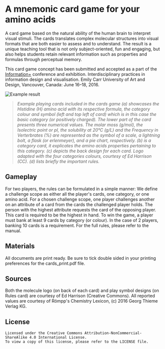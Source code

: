 # A mnemonic card game for your amino acids
A card game based on the natural ability of the human brain to interpret visual stimuli. The cards translates complex molecular structures into visual formats that are both easier to assess and to understand. The result is a unique teaching tool that is not only subject-oriented, fun and engaging, but also helps students retain relevant information such as properties and formulas through perceptual memory.

This card game concept has been submitted and accepted as a part of the [Information+](http://informationplusconference.com/) conference and exhibition. Interdisciplinary practices in information design and visualisation. Emily Carr University of Art and Design, Vancouver, Canada: June 16–18, 2016.

![Example result](https://2.bp.blogspot.com/-cQwFUaPxEwE/V-XJ45xWZ1I/AAAAAAAAICw/-sbQ56iVRI0H__qs00XakPguoQsG2QG2wCLcB/s1600/fig_github.jpg "Amino Acids card game")

>*Example playing cards included in the cards game (a) showcases the Histidine (H) amino acid with its respective formula, the category colour and symbol (left and top left of card) which is in this case the basic category (or positively charged). The lower part of the card presents three numerical values. The molar moss (g/mol), the Isolectric point or pI, the solubility at 20°C (g/L) and the Frequency in Verterbrates (%) are represented as the symbol of a scale, a lightning bolt, a flask (or erlenmeyer), and a pie chart, respectively. (b) is a category card, it explicates the amino acids properties pertaining to this category. (c) depicts the back design for each card. Logo adapted with the four categories colours, courtesy of Ed Harrison (CC). (d) lists briefly the important rules.*

## Gameplay
For two players, the rules can be formulated in a simple manner:
We define a challenge scope as either all the player's cards, one category, or one amino acid.
For a chosen challenge scope, one player challenges another on an attribute of a card from the cards the challenged player holds. The person with the highest attribute requests the card of the opposing player. This card is required to be the highest in hand. To win the game, a player must bank at least 9 cards by category (or colour). In the case of 2 players, banking 10 cards is a requirement. For the full rules, please refer to the manual.


## Materials
All documents are print ready. Be sure to tick double sided in your printing preferences for the cards_print.pdf file.

## Sources
Both the molecule logo (on back of each card) and play symbol designs (on Rules card) are courtesy of Ed Harrison (Creative Commons). All reported values are courtesy of Römpp's Chemistry Lexicon, (c) 2016 Georg Thieme Verlag KG.

## License
```
Licensed under the Creative Commons Attribution-NonCommercial-ShareAlike 4.0 International License. 
To view a copy of this license, please refer to the LICENSE file.

```
